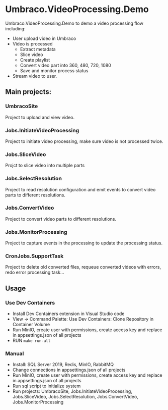 # Umbraco.VideoProcessing.Demo

Umbraco.VideoProcessing.Demo to demo a video processing flow including:

- User upload video in Umbraco
- Video is processed
    - Extract metadata
    - Slice video
    - Create playlist
    - Convert video part into 360, 480, 720, 1080
    - Save and monitor process status
- Stream video to user.

## Main projects:

### UmbracoSite

Project to upload and view video.

### Jobs.InitiateVideoProcessing

Project to initiate video processing, make sure video is not processed twice.

### Jobs.SliceVideo

Projct to slice video into multiple parts

### Jobs.SelectResolution

Project to read resolution configuration and emit events to convert video parts to different resolutions. 

### Jobs.ConvertVideo

Project to convert video parts to different resolutions.

### Jobs.MonitorProcessing

Project to capture events in the processing to update the processing status.

### CronJobs.SupportTask

Project to delete old converted files, requeue converted videos with errors, redo error processing task...

## Usage

### Use Dev Containers

- Install Dev Containers extension in Visual Studio code
- View -> Command Palette: Use Dev Containers: Clone Repository in Container Volume
- Run MinIO, create user with permissions, create access key and replace in appsettings.json of all projects
- RUN `make run-all`

### Manual

- Install: SQL Server 2019, Redis, MinIO, RabbitMQ
- Change connections in appsettings.json of all projects
- Run MinIO, create user with permissions, create access key and replace in appsettings.json of all projects
- Run sql script to initialize system
- Run projects: UmbracoSite, Jobs.InitiateVideoProcessing, Jobs.SliceVideo, Jobs.SelectResolution, Jobs.ConvertVideo, Jobs.MonitorProcessing
